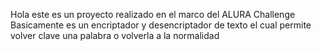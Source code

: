 Hola este es un proyecto realizado en el marco del ALURA Challenge
Basicamente es un encriptador y desencriptador de texto el cual permite volver clave una palabra o volverla a la normalidad
